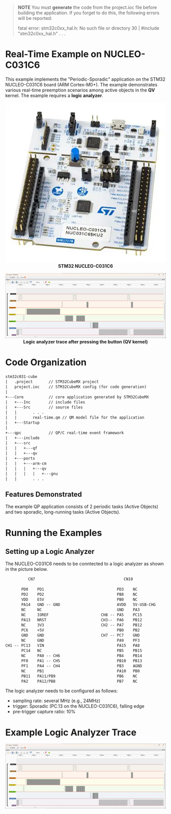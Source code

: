 > **NOTE**
You must **generate** the code from the project.ioc file before building the application. If you forget to do this, the following errors will be reported:
>
> fatal error: stm32c0xx_hal.h: No such file or directory
   30 | #include "stm32c0xx_hal.h"
   . . .

# Real-Time Example on NUCLEO-C031C6
This example implements the "Periodic-Sporadic" application on the STM32 NUCLEO-C031C6 board (ARM Cortex-M0+). The example demonstrates various real-time preemption scenarios among active objects in the **QV** kernel. The example requires a **logic analyzer**.

<p align="center">
<img src="stm32-nucleo-c031c6.webp"/><br>
<b>STM32 NUCLEO-C031C6</b>
</p>

<p align="center">
<img src="./real-time_trace.png"/><br>
<b>Logic analyzer trace after pressing the button (QV kernel)</b>
</p>

# Code Organization
```
stm32c031-cube
|   .project       // STM32CubeMX project
|   project.ioc    // STM32CubeMX config (for code generation)
|
+---Core           // core application generated by STM32CubeMX
|   +---Inc        // include files
|   +---Src        // source files
|   |       . . .
|   |       real-time.qm // QM model file for the application
|   +---Startup
|
+---qpc            // QP/C real-time event framework
|   +---include
|   +---src
|   |   +---qf
|   |   +---qv
|   +---ports
|   |   +---arm-cm
|   |   |   +---qv
|   |   |   |   +---gnu
|   |       . . .
```

## Features Demonstrated
The example QP application consists of 2 periodic tasks (Active Objects) and two sporadic, long-running tasks (Active Objects).

# Running the Examples

## Setting up a Logic Analyzer
The NUCLEO-C031C6 needs to be conntected to a logic analyzer as shown in the picture below.

              CN7                                       CN10

           PD0    PD1                                PD3    NC
           PD2    PD2                                PB8    NC
           VDD    E5V                                PB0    NC
           PA14   GND -- GND                         AVDD   5V-USB-CHG
           NC     NC                                 GND    PA3
           NC     IOREF                       CH8 -- PA5    PC15
           PA13   NRST                        CH3--  PA6    PB12
           NC     3V3                         CH2 -- PA7    PB12
           PC6    +5V                                PB0    PB2
           GND    GND                         CH7 -- PC7    GND
           NC     GND                                PA9    PF3
    CH1 -- PC13   VIN                                PA15   PA8
           PC14   NC                                 PB5    PB15
           NC     PA0 -- CH6                         PB4    PB14
           PF0    PA1 -- CH5                         PB10   PB13
           PF1    PA4 -- CH4                         PB3    AGND
           NC     PB1                                PA10   PB0
           PB11   PA11/PB9                           PB6    NC
           PA2    PA12/PB8                           PB7    NC

The logic analyzer needs to be configured as follows:
- sampling rate: several MHz (e.g., 24MHz)
- trigger: Sporadic (PC.13 on the NUCLEO-C031C6), falling edge
- pre-trigger capture ratio: 10%

# Example Logic Analyzer Trace

![Logic analyzer trace](trace.png)
